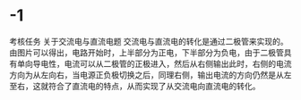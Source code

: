 # -1
考核任务
关于交流电与直流电题
交流电与直流电的转化是通过二极管来实现的。由图片可以得出，电路开始时，上半部分为正电，下半部分为负电，由于二极管具有单向导电性，电流可以从二极管的正极进入，然后从右侧输出此时，右侧的电流方向为从左向右，当电源正负极切换之后，同理右侧，输出电流的方向仍然是从左至右，这就符合了直流电的特点，从而实现了从交流电向直流电的转化。
